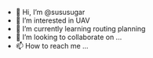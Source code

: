 - 👋 Hi, I’m @sususugar
- 👀 I’m interested in UAV
- 🌱 I’m currently learning routing planning
- 💞️ I’m looking to collaborate on ...
- 📫 How to reach me ...

<!---
sususugar/sususugar is a ✨ special ✨ repository because its `README.md` (this file) appears on your GitHub profile.
You can click the Preview link to take a look at your changes.
--->
